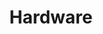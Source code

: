 ---
title: Hardware
layout: single
permalink: /pychron_components/hardware/
collection: pychron_components
header:
  teaser: /assets/images/pychron_components/extractionline.png
---